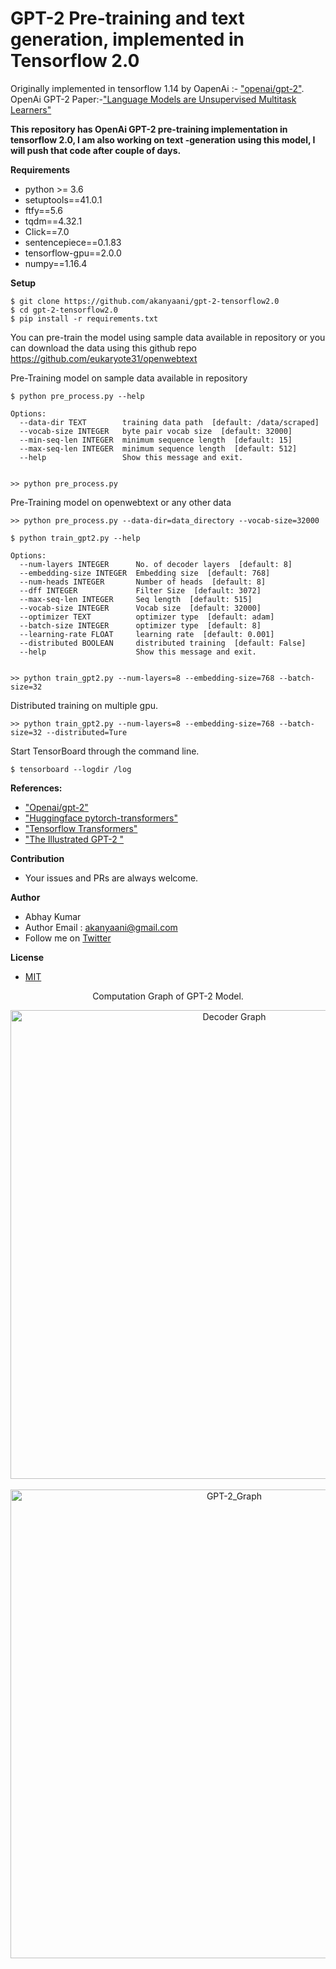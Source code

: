 # GPT-2 Pre-training and text generation, implemented in Tensorflow 2.0

Originally implemented in tensorflow 1.14 by OapenAi :- ["openai/gpt-2"](https://github.com/openai/gpt-2). OpenAi GPT-2 Paper:-["Language Models are Unsupervised Multitask Learners"](https://d4mucfpksywv.cloudfront.net/better-language-models/language-models.pdf)


**This repository has OpenAi GPT-2 pre-training implementation in tensorflow 2.0, I am also working on text -generation using this model, 
I will push that code after couple of days.**


**Requirements**

*  python >= 3.6
*  setuptools==41.0.1
*  ftfy==5.6
*  tqdm==4.32.1
*  Click==7.0
*  sentencepiece==0.1.83
*  tensorflow-gpu==2.0.0
*  numpy==1.16.4

**Setup**

```
$ git clone https://github.com/akanyaani/gpt-2-tensorflow2.0
$ cd gpt-2-tensorflow2.0
$ pip install -r requirements.txt
```

You can pre-train the model using sample data available in repository or you can download the data using this github repo https://github.com/eukaryote31/openwebtext

Pre-Training model on sample data available in repository
```
$ python pre_process.py --help

Options:
  --data-dir TEXT        training data path  [default: /data/scraped]
  --vocab-size INTEGER   byte pair vocab size  [default: 32000]
  --min-seq-len INTEGER  minimum sequence length  [default: 15]
  --max-seq-len INTEGER  minimum sequence length  [default: 512]
  --help                 Show this message and exit.
  
  
>> python pre_process.py
```

Pre-Training model on openwebtext or any other data

```
>> python pre_process.py --data-dir=data_directory --vocab-size=32000
```



```
$ python train_gpt2.py --help

Options:
  --num-layers INTEGER      No. of decoder layers  [default: 8]
  --embedding-size INTEGER  Embedding size  [default: 768]
  --num-heads INTEGER       Number of heads  [default: 8]
  --dff INTEGER             Filter Size  [default: 3072]
  --max-seq-len INTEGER     Seq length  [default: 515]
  --vocab-size INTEGER      Vocab size  [default: 32000]
  --optimizer TEXT          optimizer type  [default: adam]
  --batch-size INTEGER      optimizer type  [default: 8]
  --learning-rate FLOAT     learning rate  [default: 0.001]
  --distributed BOOLEAN     distributed training  [default: False]
  --help                    Show this message and exit.
  
  
>> python train_gpt2.py --num-layers=8 --embedding-size=768 --batch-size=32
```

Distributed training on multiple gpu.
```
>> python train_gpt2.py --num-layers=8 --embedding-size=768 --batch-size=32 --distributed=Ture
```

Start TensorBoard through the command line.
```
$ tensorboard --logdir /log
```

**References:**

* ["Openai/gpt-2"](https://github.com/openai/gpt-2)
* ["Huggingface pytorch-transformers"](https://github.com/huggingface/pytorch-transformers)
* ["Tensorflow Transformers"](https://www.tensorflow.org/beta/tutorials/text/transformer)
* ["The Illustrated GPT-2 "](https://jalammar.github.io/illustrated-gpt2/)


**Contribution**

* Your issues and PRs are always welcome.

**Author**

* Abhay Kumar
* Author Email : akanyaani@gmail.com
* Follow me on [Twitter](https://twitter.com/akanyaani)

**License**

* [MIT](https://github.com/akanyaani/gpt-2-tensorflow2.0/blob/master/LICENSE)


<p align="center">
Computation Graph of GPT-2 Model.
</p>

<div align="center">
<img src="https://raw.githubusercontent.com/akanyaani/gpt-2-tensorflow2.0/master/images/GPT-2_Decoder.jpg" alt="Decoder Graph" height="750" width="700"/>
<div>
<br />          
<div align="center">
<img src="https://raw.githubusercontent.com/akanyaani/gpt-2-tensorflow2.0/master/images/GPT-2_Graph.jpg" alt="GPT-2_Graph" height="750" width="700"/>
<div>

